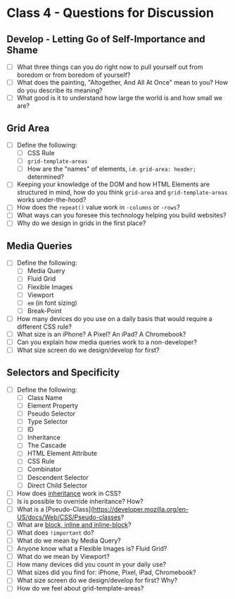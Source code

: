 # Class 4 - Questions for Discussion

## Develop - Letting Go of Self-Importance and Shame

- [ ] What three things can you do right now to pull yourself out from boredom or from boredom of yourself?
- [ ] What does the painting, "Altogether, And All At Once" mean to you? How do you describe its meaning?
- [ ] What good is it to understand how large the world is and how small we are?

## Grid Area

- [ ] Define the following:
    * [ ] CSS Rule
    * [ ] `grid-template-areas`
    * [ ] How are the "names" of elements, i.e. `grid-area: header;` determined?

- [ ] Keeping your knowledge of the DOM and how HTML Elements are structured in mind, how do you think `grid-area` and `grid-template-areas` works under-the-hood?
- [ ] How does the `repeat()` value work in `-columns` or `-rows`?
- [ ] What ways can you foresee this technology helping you build websites?
- [ ] Why do we design in grids in the first place?

## Media Queries

- [ ] Define the following:
    * [ ] Media Query
    * [ ] Fluid Grid
    * [ ] Flexible Images
    * [ ] Viewport
    * [ ] `em` (in font sizing)
    * [ ] Break-Point

- [ ] How many devices do you use on a daily basis that would require a different CSS rule?
- [ ] What size is an iPhone? A Pixel? An iPad? A Chromebook?
- [ ] Can you explain how media queries work to a non-developer?
- [ ] What size screen do we design/develop for first?

## Selectors and Specificity

- [ ] Define the following:
    * [ ] Class Name
    * [ ] Element Property
    * [ ] Pseudo Selector
    * [ ] Type Selector
    * [ ] ID
    * [ ] Inheritance
    * [ ] The Cascade
    * [ ] HTML Element Attribute
    * [ ] CSS Rule
    * [ ] Combinator
    * [ ] Descendent Selector
    * [ ] Direct Child Selector

- [ ] How does [inheritance](http://dorward.me.uk/www/css/inheritance/) work in CSS?
- [ ] Is is possible to override inheritance? How?
- [ ] What is a [Pseudo-Class](https://developer.mozilla.org/en-US/docs/Web/CSS/Pseudo-classes?
- [ ] What are [block, inline and inline-block](http://stackoverflow.com/a/9189873/6572258)?
- [ ] What does `!important` do?
- [ ] What do we mean by Media Query?
- [ ] Anyone know what a Flexible Images is? Fluid Grid?
- [ ] What do we mean by Viewport?
- [ ] How many devices did you count in your daily use?
- [ ] What sizes did you find for: iPhone, Pixel, iPad, Chromebook?
- [ ] What size screen do we design/develop for first? Why?
- [ ] How do we feel about grid-template-areas?